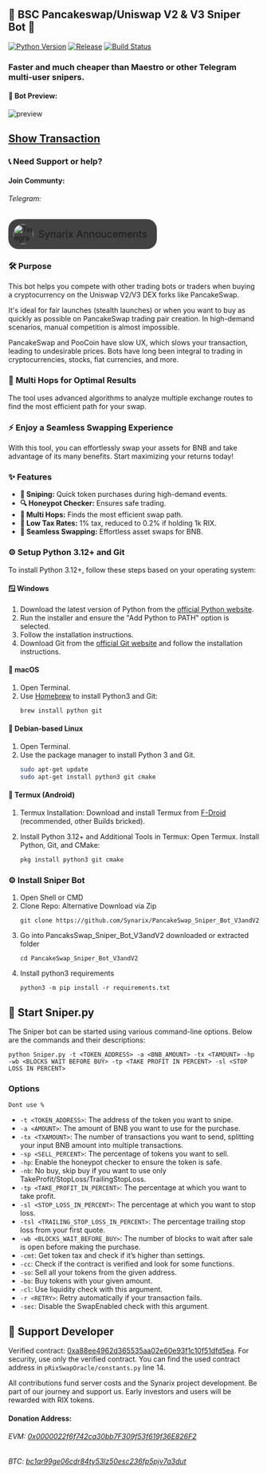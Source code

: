 


## 🚀 BSC Pancakeswap/Uniswap V2 & V3 Sniper Bot 🚀
[![Python Version](https://img.shields.io/badge/Python-3.8%2B-blue)](https://www.python.org/downloads/) [![Release](https://img.shields.io/badge/Release-V1-brightgreen)](https://github.com/Synarix/PancakeSwap_Sniper_Bot_V3andV2) [![Build Status](https://img.shields.io/badge/Build-Passing-brightgreen)]()
### Faster and much cheaper than Maestro or other Telegram multi-user snipers.  

#### 👀 Bot Preview:
<!-- HTML-Version -->
<img src="https://imgur.com/uSdPhU7.jpg" alt="preview">

## [Show Transaction](https://bscscan.com/tx/0x5389318c7371b40904e5141159d4f8cb56f2903dea63b2379a3c287630f116f8)

### 📞 Need Support or help?
#### Join Communty: 
###### Telegram:
<!-- HTML-Version -->
<div style="display: flex; align-items: center; ;">
   <a href="https://t.me/SynarixAnnoucements" target="_blank" style="background-color: #424242; padding: 10px; border-radius: 20px; text-decoration: none; display: flex; align-items: center;">
        <img src="https://i.imgur.com/8zl66Qv.jpg" alt="Telegram" width="40" height="40" style="vertical-align: middle; border-radius: 50%;">
        <span style="font-size: 20px; vertical-align: middle; margin-left: 10px; margin-right:10px;">Synarix Annoucements</span>
    </a>
</div>


### 🛠️ Purpose
This bot helps you compete with other trading bots or traders when buying a cryptocurrency on the Uniswap V2/V3 DEX forks like PancakeSwap.

It's ideal for fair launches (stealth launches) or when you want to buy as quickly as possible on PancakeSwap trading pair creation. In high-demand scenarios, manual competition is almost impossible.

PancakeSwap and PooCoin have slow UX, which slows your transaction, leading to undesirable prices.
Bots have long been integral to trading in cryptocurrencies, stocks, fiat currencies, and more.

### 🔄 Multi Hops for Optimal Results 
The tool uses advanced algorithms to analyze multiple exchange routes to find the most efficient path for your swap. 

### ⚡ Enjoy a Seamless Swapping Experience 
With this tool, you can effortlessly swap your assets for BNB and take advantage of its many benefits. Start maximizing your returns today!

### ✨ Features
- **🚀 Sniping:** Quick token purchases during high-demand events.
- **🔍 Honeypot Checker:** Ensures safe trading.
- **🔄 Multi Hops:** Finds the most efficient swap path.
- **💸 Low Tax Rates:** 1% tax, reduced to 0.2% if holding 1k RIX.
- **🔄 Seamless Swapping:** Effortless asset swaps for BNB.

### ⚙️ Setup Python 3.12+ and Git
To install Python 3.12+, follow these steps based on your operating system:

#### 🪟 Windows
1. Download the latest version of Python from the [official Python website](https://www.python.org/downloads/).
2. Run the installer and ensure the "Add Python to PATH" option is selected.
3. Follow the installation instructions.
4. Download Git from the [official Git website](https://git-scm.com/downloads) and follow the installation instructions.

#### 🍎 macOS
1. Open Terminal.
2. Use [Homebrew](https://brew.sh/) to install Python3 and Git:  
   ```bash
   brew install python git
   ```

#### 🐧 Debian-based Linux
1. Open Terminal.
2. Use the package manager to install Python 3 and Git.
   ```bash
   sudo apt-get update
   sudo apt-get install python3 git cmake
   ```

#### 📱 Termux (Android)
1. Termux Installation:
     Download and install Termux from [F-Droid](https://f-droid.org/en/packages/com.termux/) (recommended, other Builds bricked).

2. Install Python 3.12+ and Additional Tools in Termux:
 Open Termux.
Install Python, Git, and CMake:
    ```bash
    pkg install python3 git cmake
    ```
### ⚙️ Install Sniper Bot
1. Open Shell or CMD
2. Clone Repo: Alternative Download via Zip
    ```shell
    git clone https://github.com/Synarix/PancakeSwap_Sniper_Bot_V3andV2
    ``` 
3. Go into PancaksSwap_Sniper_Bot_V3andV2 downloaded or extracted folder
    ```shell
    cd PancakeSwap_Sniper_Bot_V3andV2
    ``` 
4. Install python3 requirements
    ```shell
    python3 -m pip install -r requirements.txt
    ```

## 🚀 Start Sniper.py

The Sniper bot can be started using various command-line options. Below are the commands and their descriptions:

```shell
python Sniper.py -t <TOKEN_ADDRESS> -a <BNB_AMOUNT> -tx <TAMOUNT> -hp -wb <BLOCKS WAIT BEFORE BUY> -tp <TAKE PROFIT IN PERCENT> -sl <STOP LOSS IN PERCENT>
```

### Options
`Dont use %`
- `-t <TOKEN_ADDRESS>`: The address of the token you want to snipe.
- `-a <AMOUNT>`: The amount of BNB you want to use for the purchase.
- `-tx <TXAMOUNT>`: The number of transactions you want to send, splitting your input BNB amount into multiple transactions.
- `-sp <SELL_PERCENT>`: The percentage of tokens you want to sell.
- `-hp`: Enable the honeypot checker to ensure the token is safe.
- `-nb`: No buy, skip buy if you want to use only TakeProfit/StopLoss/TrailingStopLoss.
- `-tp <TAKE_PROFIT_IN_PERCENT>`: The percentage at which you want to take profit.
- `-sl <STOP_LOSS_IN_PERCENT>`: The percentage at which you want to stop loss.
- `-tsl <TRAILING_STOP_LOSS_IN_PERCENT>`: The percentage trailing stop loss from your first quote.
- `-wb <BLOCKS_WAIT_BEFORE_BUY>`: The number of blocks to wait after sale is open before making the purchase.
- `-cmt`: Get token tax and check if it’s higher than settings.
- `-cc`: Check if the contract is verified and look for some functions.
- `-so`: Sell all your tokens from the given address.
- `-bo`: Buy tokens with your given amount.
- `-cl`: Use liquidity check with this argument.
- `-r <RETRY>`: Retry automatically if your transaction fails.
- `-sec`: Disable the SwapEnabled check with this argument.



## 💖 Support Developer
Verified contract: [0xa88ee4962d365535aa02e60e93f1c10f51dfd5ea](https://bscscan.com/address/0xa88ee4962d365535aa02e60e93f1c10f51dfd5ea#code).
For security, use only the verified contract.
You can find the used contract address in `pRixSwapOracle/constants.py` line 14.

All contributions fund server costs and the Synarix project development. Be part of our journey and support us. Early investors and users will be rewarded with RIX tokens.

#### Donation Address:

###### EVM: [0x0000022f6f742ca30bb7F309f53f619f36E826F2](https://bscscan.com/address/0x0000022f6f742ca30bb7f309f53f619f36e826f2)
###### BTC: [bc1qr99ge06cdr84ty53lz50esc236fp5pjv7a3dut](https://btcscan.org/address/bc1qr99ge06cdr84ty53lz50esc236fp5pjv7a3dut)
